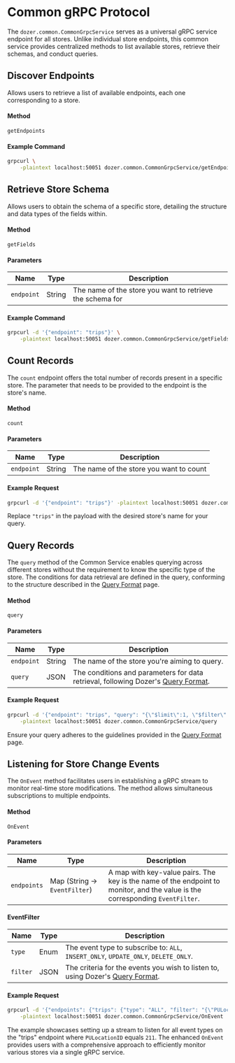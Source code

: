 # Common gRPC Protocol
The `dozer.common.CommonGrpcService` serves as a universal gRPC service endpoint for all stores. Unlike individual store endpoints, this common service provides centralized methods to list available stores, retrieve their schemas, and conduct queries. 

## Discover Endpoints
Allows users to retrieve a list of available endpoints, each one corresponding to a store.

#### Method
`getEndpoints`

#### Example Command
```bash
grpcurl \
    -plaintext localhost:50051 dozer.common.CommonGrpcService/getEndpoints
```

## Retrieve Store Schema
Allows users to obtain the schema of a specific store, detailing the structure and data types of the fields within.

#### Method
`getFields`

#### Parameters
| Name      | Type   | Description                                |
|-----------|--------|--------------------------------------------|
| `endpoint`| String | The name of the store you want to retrieve the schema for   |


#### Example Command
```bash
grpcurl -d '{"endpoint": "trips"}' \
    -plaintext localhost:50051 dozer.common.CommonGrpcService/getFields
```

## Count Records
The `count` endpoint offers the total number of records present in a specific store. The parameter that needs to be provided to the endpoint is the store's name.

#### Method  
`count`

#### Parameters  
| Name      | Type   | Description                                |
|-----------|--------|--------------------------------------------|
| `endpoint`| String | The name of the store you want to count   |


#### Example Request
```bash
grpcurl -d '{"endpoint": "trips"}' -plaintext localhost:50051 dozer.common.CommonGrpcService/count
```

Replace `"trips"` in the payload with the desired store's name for your query.

## Query Records

The `query` method of the Common Service enables querying across different stores without the requirement to know the specific type of the store. The conditions for data retrieval are defined in the query, conforming to the structure described in the [Query Format](query-format) page.

#### Method  
`query`

#### Parameters  
| Name      | Type   | Description                                                                                     |
|-----------|--------|-------------------------------------------------------------------------------------------------|
| `endpoint`| String | The name of the store you're aiming to query.                                                   |
| `query`   | JSON | The conditions and parameters for data retrieval, following Dozer's [Query Format](query-format). |


#### Example Request
```bash
grpcurl -d '{"endpoint": "trips", "query": "{\"$limit\":1, \"$filter\": {\"PULocationID\": 211}}"}' \
    -plaintext localhost:50051 dozer.common.CommonGrpcService/query
```
Ensure your query adheres to the guidelines provided in the [Query Format](query-format) page.

## Listening for Store Change Events 
The `OnEvent` method facilitates users in establishing a gRPC stream to monitor real-time store modifications. The method allows simultaneous subscriptions to multiple endpoints.

#### Method  
`OnEvent`

#### Parameters

| Name        | Type                           | Description                                                                                                      |
|-------------|--------------------------------|------------------------------------------------------------------------------------------------------------------|
| `endpoints` | Map (String -> `EventFilter`)  | A map with key-value pairs. The key is the name of the endpoint to monitor, and the value is the corresponding `EventFilter`. |


#### EventFilter

| Name     | Type   | Description                                                                                                                   |
|----------|--------|-------------------------------------------------------------------------------------------------------------------------------|
| `type`   | Enum   | The event type to subscribe to: `ALL`, `INSERT_ONLY`, `UPDATE_ONLY`, `DELETE_ONLY`.                                           |
| `filter` | JSON   | The criteria for the events you wish to listen to, using Dozer's [Query Format](query-format).                    |

#### Example Request

```bash
grpcurl -d '{"endpoints": {"trips": {"type": "ALL", "filter": "{\"PULocationID\": 211}"}}}' \
    -plaintext localhost:50051 dozer.common.CommonGrpcService/OnEvent
```

The example showcases setting up a stream to listen for all event types on the "trips" endpoint where `PULocationID` equals `211`. The enhanced `OnEvent` provides users with a comprehensive approach to efficiently monitor various stores via a single gRPC service.